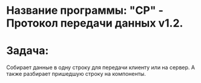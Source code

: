 # Название программы: "CP" - Протокол передачи данных v1.2.
# Задача:

Собирает данные в одну строку для передачи клиенту или на сервер.
А также разбирает пришедшую строку на компоненты.
